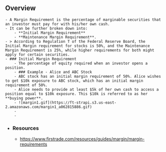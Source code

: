 ## Overview
	- A Margin Requirement is the percentage of marginable securities that an investor must pay for with his/her own cash.
	- It can be further broken down into:
		- **Initial Margin Requirement**
		- **Maintenance Margin Requirement**.
	- > According to Regulation T of the Federal Reserve Board, the Initial Margin requirement for stocks is 50%, and the Maintenance Margin Requirement is 25%, while higher requirements for both might apply for certain securities.
	- ### Initial Margin Requirement
		- The percentage of equity required when an investor opens a position.
		- ### Example - Alice and ABC Stock
		- ABC stock has an initial margin requirement of 50%. Alice wishes to get $10k exposure to ABC stock, which has an initial margin requirement of 50%.
		- Alice needs to provide at least $5k of her own cash to access a position equal to $10k exposure. This $10k is referred to as her **buying power**.
		- ![margin1.gif](https://ft-strapi.s3.us-east-2.amazonaws.com/margin1_a062815886.gif)
		-
		-
- ### Resources
	- https://www.firstrade.com/resources/guides/margin/margin-requirements